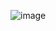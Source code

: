 ![image](https://github.com/isaacmuss/practice_projects/assets/169839701/069bcace-79d5-488b-92fe-88c0e029b2b2)

